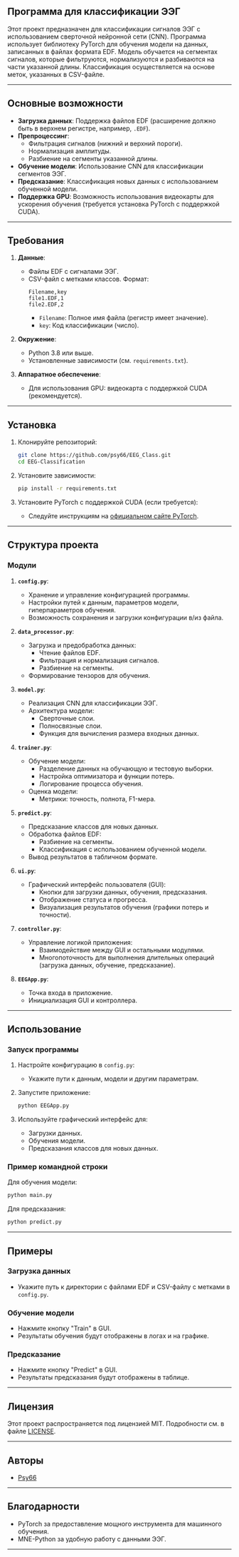 ## Программа для классификации ЭЭГ

Этот проект предназначен для классификации сигналов ЭЭГ с использованием сверточной нейронной сети (CNN). Программа использует библиотеку PyTorch для обучения модели на данных, записанных в файлах формата EDF. Модель обучается на сегментах сигналов, которые фильтруются, нормализуются и разбиваются на части указанной длины. Классификация осуществляется на основе меток, указанных в CSV-файле.

---

## Основные возможности

- **Загрузка данных**: Поддержка файлов EDF (расширение должно быть в верхнем регистре, например, `.EDF`).
- **Препроцессинг**:
  - Фильтрация сигналов (нижний и верхний пороги).
  - Нормализация амплитуды.
  - Разбиение на сегменты указанной длины.
- **Обучение модели**: Использование CNN для классификации сегментов ЭЭГ.
- **Предсказание**: Классификация новых данных с использованием обученной модели.
- **Поддержка GPU**: Возможность использования видеокарты для ускорения обучения (требуется установка PyTorch с поддержкой CUDA).

---

## Требования

1. **Данные**:
   - Файлы EDF с сигналами ЭЭГ.
   - CSV-файл с метками классов. Формат:
     ```
     Filename,key
     file1.EDF,1
     file2.EDF,2
     ```
     - `Filename`: Полное имя файла (регистр имеет значение).
     - `key`: Код классификации (число).

2. **Окружение**:
   - Python 3.8 или выше.
   - Установленные зависимости (см. `requirements.txt`).

3. **Аппаратное обеспечение**:
   - Для использования GPU: видеокарта с поддержкой CUDA (рекомендуется).

---

## Установка

1. Клонируйте репозиторий:
   ```bash
   git clone https://github.com/psy66/EEG_Class.git
   cd EEG-Classification
   ```

2. Установите зависимости:
   ```bash
   pip install -r requirements.txt
   ```

3. Установите PyTorch с поддержкой CUDA (если требуется):
   - Следуйте инструкциям на [официальном сайте PyTorch](https://pytorch.org/get-started/locally/).

---

## Структура проекта

### Модули

1. **`config.py`**:
   - Хранение и управление конфигурацией программы.
   - Настройки путей к данным, параметров модели, гиперпараметров обучения.
   - Возможность сохранения и загрузки конфигурации в/из файла.

2. **`data_processor.py`**:
   - Загрузка и предобработка данных:
     - Чтение файлов EDF.
     - Фильтрация и нормализация сигналов.
     - Разбиение на сегменты.
   - Формирование тензоров для обучения.

3. **`model.py`**:
   - Реализация CNN для классификации ЭЭГ.
   - Архитектура модели:
     - Сверточные слои.
     - Полносвязные слои.
     - Функция для вычисления размера входных данных.

4. **`trainer.py`**:
   - Обучение модели:
     - Разделение данных на обучающую и тестовую выборки.
     - Настройка оптимизатора и функции потерь.
     - Логирование процесса обучения.
   - Оценка модели:
     - Метрики: точность, полнота, F1-мера.

5. **`predict.py`**:
   - Предсказание классов для новых данных.
   - Обработка файлов EDF:
     - Разбиение на сегменты.
     - Классификация с использованием обученной модели.
   - Вывод результатов в табличном формате.

6. **`ui.py`**:
   - Графический интерфейс пользователя (GUI):
     - Кнопки для загрузки данных, обучения, предсказания.
     - Отображение статуса и прогресса.
     - Визуализация результатов обучения (графики потерь и точности).

7. **`controller.py`**:
   - Управление логикой приложения:
     - Взаимодействие между GUI и остальными модулями.
     - Многопоточность для выполнения длительных операций (загрузка данных, обучение, предсказание).

8. **`EEGApp.py`**:
   - Точка входа в приложение.
   - Инициализация GUI и контроллера.

---

## Использование

### Запуск программы

1. Настройте конфигурацию в `config.py`:
   - Укажите пути к данным, модели и другим параметрам.

2. Запустите приложение:
   ```bash
   python EEGApp.py
   ```

3. Используйте графический интерфейс для:
   - Загрузки данных.
   - Обучения модели.
   - Предсказания классов для новых данных.

### Пример командной строки

Для обучения модели:
```bash
python main.py
```

Для предсказания:
```bash
python predict.py
```

---

## Примеры

### Загрузка данных
- Укажите путь к директории с файлами EDF и CSV-файлу с метками в `config.py`.

### Обучение модели
- Нажмите кнопку "Train" в GUI.
- Результаты обучения будут отображены в логах и на графике.

### Предсказание
- Нажмите кнопку "Predict" в GUI.
- Результаты предсказания будут отображены в таблице.

---

## Лицензия

Этот проект распространяется под лицензией MIT. Подробности см. в файле [LICENSE](LICENSE).

---

## Авторы

- [Psy66](https://github.com/psy66)

---

## Благодарности

- PyTorch за предоставление мощного инструмента для машинного обучения.
- MNE-Python за удобную работу с данными ЭЭГ.

---

